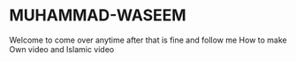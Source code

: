 # MUHAMMAD-WASEEM
Welcome to come over anytime after that is fine and follow me
How to make Own video and Islamic video
